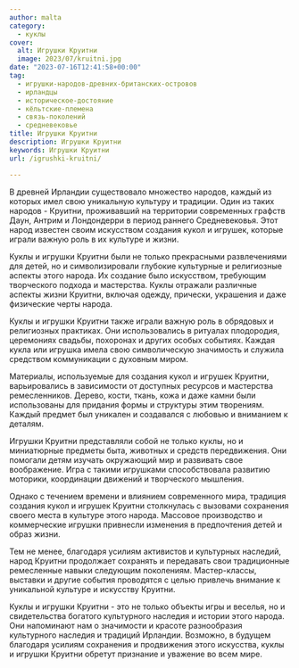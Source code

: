 ```yaml
---
author: malta
category:
  - куклы
cover:
  alt: Игрушки Круитни
  image: 2023/07/kruitni.jpg
date: "2023-07-16T12:41:58+00:00"
tag:
  - игрушки-народов-древних-британских-островов
  - ирландцы
  - историческое-достояние
  - кёльтские-племена
  - связь-поколений
  - средневековье
title: Игрушки Круитни
description: Игрушки Круитни
keywords: Игрушки Круитни
url: /igrushki-kruitni/

---
```

В древней Ирландии существовало множество народов, каждый из которых имел свою уникальную культуру и традиции. Один из таких народов \- Круитни, проживавший на территории современных графств Даун, Антрим и Лондондерри в период раннего Средневековья. Этот народ известен своим искусством создания кукол и игрушек, которые играли важную роль в их культуре и жизни.

Куклы и игрушки Круитни были не только прекрасными развлечениями для детей, но и символизировали глубокие культурные и религиозные аспекты этого народа. Их создание было искусством, требующим творческого подхода и мастерства. Куклы отражали различные аспекты жизни Круитни, включая одежду, прически, украшения и даже физические черты народа.

Куклы и игрушки Круитни также играли важную роль в обрядовых и религиозных практиках. Они использовались в ритуалах плодородия, церемониях свадьбы, похоронах и других особых событиях. Каждая кукла или игрушка имела свою символическую значимость и служила средством коммуникации с духовным миром.

Материалы, используемые для создания кукол и игрушек Круитни, варьировались в зависимости от доступных ресурсов и мастерства ремесленников. Дерево, кости, ткань, кожа и даже камни были использованы для придания формы и структуры этим творениям. Каждый предмет был уникален и создавался с любовью и вниманием к деталям.

Игрушки Круитни представляли собой не только куклы, но и миниатюрные предметы быта, животных и средств передвижения. Они помогали детям изучать окружающий мир и развивать свое воображение. Игра с такими игрушками способствовала развитию моторики, координации движений и творческого мышления.

Однако с течением времени и влиянием современного мира, традиция создания кукол и игрушек Круитни столкнулась с вызовами сохранения своего места в культуре этого народа. Массовое производство и коммерческие игрушки привнесли изменения в предпочтения детей и образ жизни.

Тем не менее, благодаря усилиям активистов и культурных наследий, народ Круитни продолжает сохранять и передавать свои традиционные ремесленные навыки следующим поколениям. Мастер-классы, выставки и другие события проводятся с целью привлечь внимание к уникальной культуре и искусству Круитни.

Куклы и игрушки Круитни \- это не только объекты игры и веселья, но и свидетельства богатого культурного наследия и истории этого народа. Они напоминают нам о значимости и красоте разнообразия культурного наследия и традиций Ирландии. Возможно, в будущем благодаря усилиям сохранения и продвижения этого искусства, куклы и игрушки Круитни обретут признание и уважение во всем мире.

